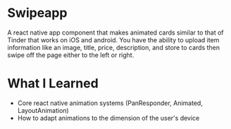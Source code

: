 # Swipeapp
A react native app component that makes animated cards similar to that of Tinder that works on iOS and android. 
You have the ability to upload item information like an image, title, price, description, and store to cards then swipe off the page either to the left or right.

# What I Learned

* Core react native animation systems (PanResponder, Animated, LayoutAnimation)
* How to adapt animations to the dimension of the user's device
